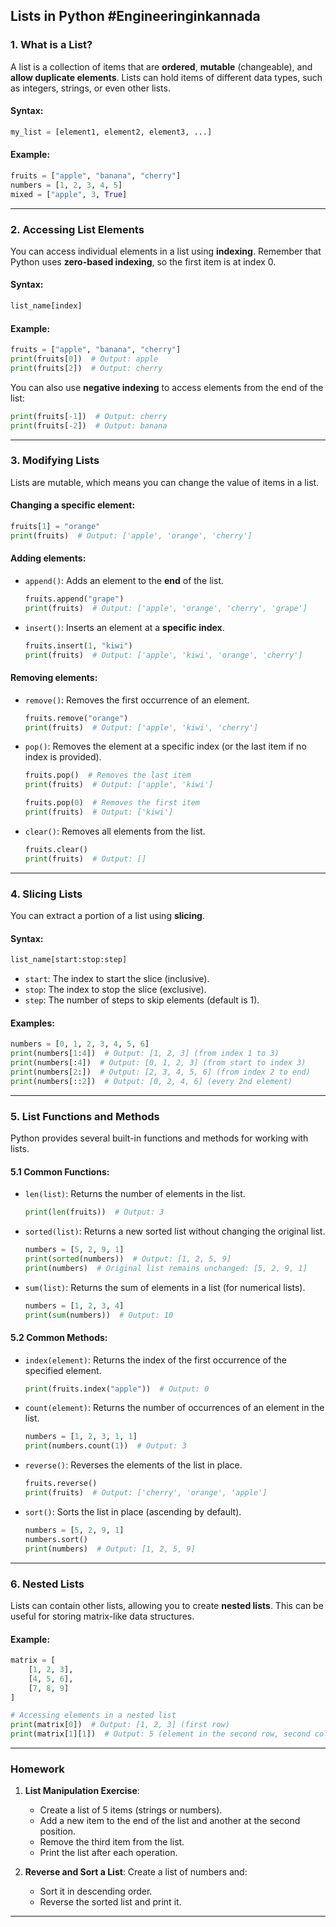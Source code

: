 ## **Lists in Python #Engineeringinkannada**

### **1. What is a List?**

A list is a collection of items that are **ordered**, **mutable** (changeable), and **allow duplicate elements**. Lists can hold items of different data types, such as integers, strings, or even other lists.

#### **Syntax**:
```python
my_list = [element1, element2, element3, ...]
```

#### **Example**:
```python
fruits = ["apple", "banana", "cherry"]
numbers = [1, 2, 3, 4, 5]
mixed = ["apple", 3, True]
```

---

### **2. Accessing List Elements**

You can access individual elements in a list using **indexing**. Remember that Python uses **zero-based indexing**, so the first item is at index 0.

#### **Syntax**:
```python
list_name[index]
```

#### **Example**:
```python
fruits = ["apple", "banana", "cherry"]
print(fruits[0])  # Output: apple
print(fruits[2])  # Output: cherry
```

You can also use **negative indexing** to access elements from the end of the list:
```python
print(fruits[-1])  # Output: cherry
print(fruits[-2])  # Output: banana
```

---

### **3. Modifying Lists**

Lists are mutable, which means you can change the value of items in a list.

#### **Changing a specific element**:
```python
fruits[1] = "orange"
print(fruits)  # Output: ['apple', 'orange', 'cherry']
```

#### **Adding elements**:
- `append()`: Adds an element to the **end** of the list.
  ```python
  fruits.append("grape")
  print(fruits)  # Output: ['apple', 'orange', 'cherry', 'grape']
  ```

- `insert()`: Inserts an element at a **specific index**.
  ```python
  fruits.insert(1, "kiwi")
  print(fruits)  # Output: ['apple', 'kiwi', 'orange', 'cherry']
  ```

#### **Removing elements**:
- `remove()`: Removes the first occurrence of an element.
  ```python
  fruits.remove("orange")
  print(fruits)  # Output: ['apple', 'kiwi', 'cherry']
  ```

- `pop()`: Removes the element at a specific index (or the last item if no index is provided).
  ```python
  fruits.pop()  # Removes the last item
  print(fruits)  # Output: ['apple', 'kiwi']
  
  fruits.pop(0)  # Removes the first item
  print(fruits)  # Output: ['kiwi']
  ```

- `clear()`: Removes all elements from the list.
  ```python
  fruits.clear()
  print(fruits)  # Output: []
  ```

---

### **4. Slicing Lists**

You can extract a portion of a list using **slicing**.

#### **Syntax**:
```python
list_name[start:stop:step]
```

- `start`: The index to start the slice (inclusive).
- `stop`: The index to stop the slice (exclusive).
- `step`: The number of steps to skip elements (default is 1).

#### **Examples**:
```python
numbers = [0, 1, 2, 3, 4, 5, 6]
print(numbers[1:4])  # Output: [1, 2, 3] (from index 1 to 3)
print(numbers[:4])  # Output: [0, 1, 2, 3] (from start to index 3)
print(numbers[2:])  # Output: [2, 3, 4, 5, 6] (from index 2 to end)
print(numbers[::2])  # Output: [0, 2, 4, 6] (every 2nd element)
```

---

### **5. List Functions and Methods**

Python provides several built-in functions and methods for working with lists.

#### **5.1 Common Functions**:
- `len(list)`: Returns the number of elements in the list.
  ```python
  print(len(fruits))  # Output: 3
  ```

- `sorted(list)`: Returns a new sorted list without changing the original list.
  ```python
  numbers = [5, 2, 9, 1]
  print(sorted(numbers))  # Output: [1, 2, 5, 9]
  print(numbers)  # Original list remains unchanged: [5, 2, 9, 1]
  ```

- `sum(list)`: Returns the sum of elements in a list (for numerical lists).
  ```python
  numbers = [1, 2, 3, 4]
  print(sum(numbers))  # Output: 10
  ```

#### **5.2 Common Methods**:
- `index(element)`: Returns the index of the first occurrence of the specified element.
  ```python
  print(fruits.index("apple"))  # Output: 0
  ```

- `count(element)`: Returns the number of occurrences of an element in the list.
  ```python
  numbers = [1, 2, 3, 1, 1]
  print(numbers.count(1))  # Output: 3
  ```

- `reverse()`: Reverses the elements of the list in place.
  ```python
  fruits.reverse()
  print(fruits)  # Output: ['cherry', 'orange', 'apple']
  ```

- `sort()`: Sorts the list in place (ascending by default).
  ```python
  numbers = [5, 2, 9, 1]
  numbers.sort()
  print(numbers)  # Output: [1, 2, 5, 9]
  ```

---

### **6. Nested Lists**

Lists can contain other lists, allowing you to create **nested lists**. This can be useful for storing matrix-like data structures.

#### **Example**:
```python
matrix = [
    [1, 2, 3],
    [4, 5, 6],
    [7, 8, 9]
]

# Accessing elements in a nested list
print(matrix[0])  # Output: [1, 2, 3] (first row)
print(matrix[1][1])  # Output: 5 (element in the second row, second column)
```

---

### **Homework**

1. **List Manipulation Exercise**:
   - Create a list of 5 items (strings or numbers).
   - Add a new item to the end of the list and another at the second position.
   - Remove the third item from the list.
   - Print the list after each operation.

2. **Reverse and Sort a List**:
   Create a list of numbers and:
   - Sort it in descending order.
   - Reverse the sorted list and print it.

---
